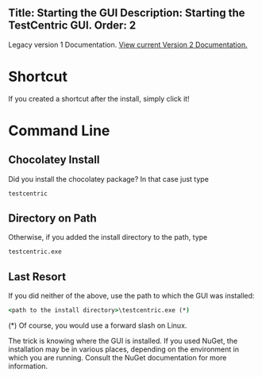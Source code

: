 Title: Starting the GUI
Description: Starting the TestCentric GUI.
Order: 2
---
<div class="notice">
    Legacy version 1 Documentation. <a href="/testcentric-gui">View current Version 2 Documentation.</a>
</div>

# Shortcut

If you created a shortcut after the install, simply click it!

# Command Line

## Chocolatey Install

Did you install the chocolatey package? In that case just type

```cmd
testcentric
```

## Directory on Path

Otherwise, if you added the install directory to the path, type

```cmd
testcentric.exe
```

## Last Resort

If you did neither of the above, use the path to which the GUI was installed:

```cmd
<path to the install directory>\testcentric.exe (*)
```

(*) Of course, you would use a forward slash on Linux.

The trick is knowing where the GUI is installed. If you used NuGet, the installation may be in various places, depending on the environment in which you are running. Consult the NuGet documentation for more information.
